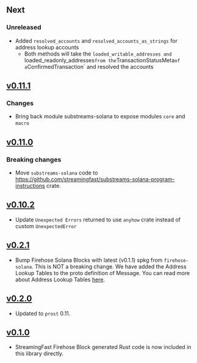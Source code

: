 ## Next

### Unreleased
* Added `resolved_accounts` and `resolved_accounts_as_strings` for address lookup accounts
  * Both methods will take the `loaded_writable_addresses and `loaded_readonly_addresses` from the `TransactionStatusMeta` of a `ConfirmedTransaction` and resolved the accounts

## [v0.11.1](https://github.com/streamingfast/substreams-solana/releases/tag/0.11.0)
### Changes
* Bring back module substreams-solana to expose modules `core` and `macro`

## [v0.11.0](https://github.com/streamingfast/substreams-solana/releases/tag/0.11.0)
### Breaking changes
*  Move `substreams-solana` code to https://github.com/streamingfast/substreams-solana-program-instructions crate. 

## [v0.10.2](https://github.com/streamingfast/substreams-solana/releases/tag/0.10.2)

* Update `Unexpected Errors` returned to use `anyhow` crate instead of custom `UnexpectedError`

## [v0.2.1](https://github.com/streamingfast/substreams-solana/releases/tag/0.2.1)

* Bump Firehose Solana Blocks with latest (v0.1.1) spkg from `firehose-solana`. This is NOT a breaking change. We have added the Address Lookup Tables to the proto definition of Message. You can read more about Address Lookup Tables [here](https://docs.solana.com/developing/lookup-tables).

## [v0.2.0](https://github.com/streamingfast/substreams-solana/releases/tag/0.2.0)

* Updated to `prost` 0.11.

## [v0.1.0](https://github.com/streamingfast/substreams-solana/releases/tag/0.1.0)

* StreamingFast Firehose Block generated Rust code is now included in this library directly.
